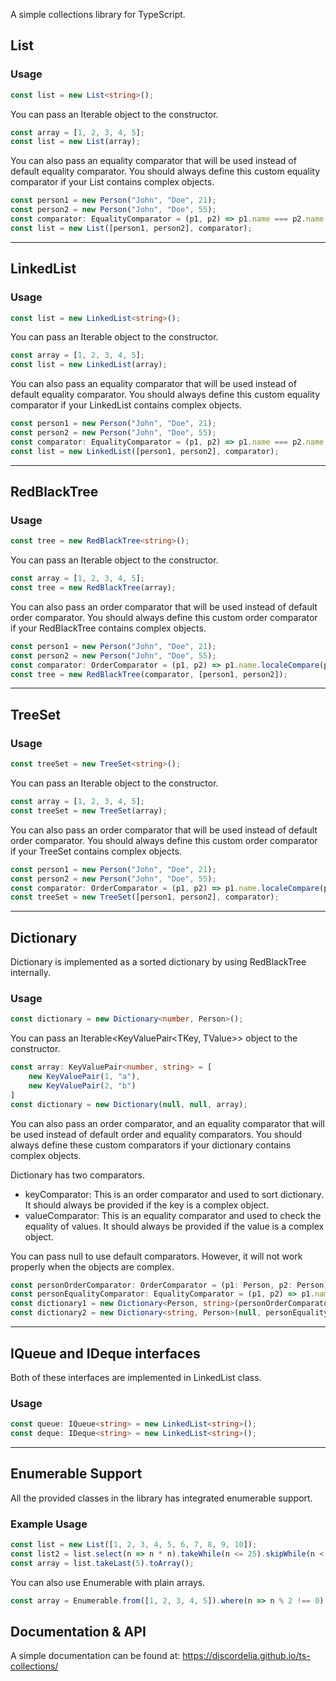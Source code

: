 A simple collections library for TypeScript.

## List
### Usage

```typescript
const list = new List<string>();
```

You can pass an Iterable object to the constructor.

````typescript
const array = [1, 2, 3, 4, 5];
const list = new List(array);
````

You can also pass an equality comparator that will be used instead of default equality comparator.
You should always define this custom equality comparator if your List contains complex objects.

````typescript
const person1 = new Person("John", "Doe", 21);
const person2 = new Person("John", "Doe", 55);
const comparator: EqualityComparator = (p1, p2) => p1.name === p2.name && p1.surname == p2.surname && p1.age == p2.age;
const list = new List([person1, person2], comparator);
````
---

## LinkedList
### Usage

```typescript
const list = new LinkedList<string>();
```

You can pass an Iterable object to the constructor.

````typescript
const array = [1, 2, 3, 4, 5];
const list = new LinkedList(array);
````

You can also pass an equality comparator that will be used instead of default equality comparator.
You should always define this custom equality comparator if your LinkedList contains complex objects.

````typescript
const person1 = new Person("John", "Doe", 21);
const person2 = new Person("John", "Doe", 55);
const comparator: EqualityComparator = (p1, p2) => p1.name === p2.name && p1.surname == p2.surname && p1.age == p2.age;
const list = new LinkedList([person1, person2], comparator);
````
---

## RedBlackTree
### Usage

```typescript
const tree = new RedBlackTree<string>();
```

You can pass an Iterable object to the constructor.

````typescript
const array = [1, 2, 3, 4, 5];
const tree = new RedBlackTree(array);
````

You can also pass an order comparator that will be used instead of default order comparator.
You should always define this custom order comparator if your RedBlackTree contains complex objects.

````typescript
const person1 = new Person("John", "Doe", 21);
const person2 = new Person("John", "Doe", 55);
const comparator: OrderComparator = (p1, p2) => p1.name.localeCompare(p2.name);
const tree = new RedBlackTree(comparator, [person1, person2]);
````
---

## TreeSet
### Usage

```typescript
const treeSet = new TreeSet<string>();
```

You can pass an Iterable object to the constructor.

````typescript
const array = [1, 2, 3, 4, 5];
const treeSet = new TreeSet(array);
````

You can also pass an order comparator that will be used instead of default order comparator.
You should always define this custom order comparator if your TreeSet contains complex objects.

````typescript
const person1 = new Person("John", "Doe", 21);
const person2 = new Person("John", "Doe", 55);
const comparator: OrderComparator = (p1, p2) => p1.name.localeCompare(p2.name);
const treeSet = new TreeSet([person1, person2], comparator);
````
---

## Dictionary

Dictionary is implemented as a sorted dictionary by using RedBlackTree internally.

### Usage

````typescript
const dictionary = new Dictionary<number, Person>();
````

You can pass an Iterable<KeyValuePair<TKey, TValue>> object to the constructor.

````typescript
const array: KeyValuePair<number, string> = [
    new KeyValuePair(1, "a"),
    new KeyValuePair(2, "b")
]
const dictionary = new Dictionary(null, null, array);
````

You can also pass an order comparator, and an equality comparator that will be used instead of default order and equality comparators.
You should always define these custom comparators if your dictionary contains complex objects.

Dictionary has two comparators.
- keyComparator: This is an order comparator and used to sort dictionary. It should always be provided if the key is a complex object.
- valueComparator: This is an equality comparator and used to check the equality of values. It should always be provided if the value is a complex object.

You can pass null to use default comparators. However, it will not work properly when the objects are complex.

````typescript
const personOrderComparator: OrderComparator = (p1: Person, p2: Person) => p1.name.localeCompare(p2.name);
const personEqualityComparator: EqualityComparator = (p1, p2) => p1.name === p2.name && p1.surname == p2.surname && p1.age == p2.age;
const dictionary1 = new Dictionary<Person, string>(personOrderComparator);
const dictionary2 = new Dictionary<string, Person>(null, personEqualityComparator);
````

---

## IQueue and IDeque interfaces
Both of these interfaces are implemented in LinkedList class.

### Usage
````typescript
const queue: IQueue<string> = new LinkedList<string>();
const deque: IDeque<string> = new LinkedList<string>();
````

---

## Enumerable Support
All the provided classes in the library has integrated enumerable support.

### Example Usage

````typescript
const list = new List([1, 2, 3, 4, 5, 6, 7, 8, 9, 10]);
const list2 = list.select(n => n * n).takeWhile(n <= 25).skipWhile(n < 10).orderByDescending(n => n).toList();
const array = list.takeLast(5).toArray();
````

You can also use Enumerable with plain arrays.

````typescript
const array = Enumerable.from([1, 2, 3, 4, 5]).where(n => n % 2 !== 0).toArray();
````

## Documentation & API
A simple documentation can be found at:
https://discordelia.github.io/ts-collections/
